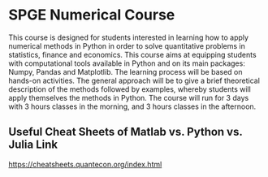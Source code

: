 # SPGE Numerical Course
This course is designed for students interested in learning how to apply numerical methods in Python in order to solve quantitative problems in statistics, finance and economics. This course aims at equipping students with computational tools available in Python and on its main packages: Numpy, Pandas and Matplotlib. The learning process will be based on hands-on activities. The general approach will be to give a brief theoretical description of the methods followed by examples, whereby students will apply themselves the methods in Python. The course will run for 3 days with 3 hours classes in the morning, and 3 hours classes in the afternoon.


## Useful Cheat Sheets of Matlab vs. Python vs. Julia Link

https://cheatsheets.quantecon.org/index.html
